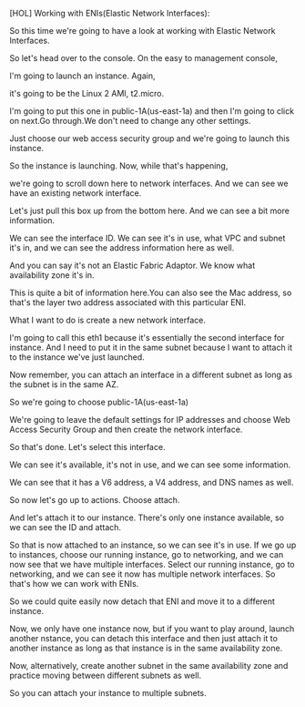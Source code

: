 [HOL] Working with ENIs(Elastic Network Interfaces):


So this time we're going to have a look at working with Elastic Network Interfaces.

So let's head over to the console. On the easy to management console,

I'm going to launch an instance. Again,

it's going to be the Linux 2 AMI, t2.micro.

I'm going to put this one in public-1A(us-east-1a) and then I'm going to click on next.Go through.We don't need to change any other settings.

Just choose our web access security group and we're going to launch this instance.

So the instance is launching. Now, while that's happening,

we're going to scroll down here to network interfaces. And we can see we have an existing network interface.

Let's just pull this box up from the bottom here. And we can see a bit more information.

We can see the interface ID. We can see it's in use, what VPC and subnet it's in, and we can see the address information here as well.

And you can say it's not an Elastic Fabric Adaptor. We know what availability zone it's in.

This is quite a bit of information here.You can also see the Mac address, so that's the layer two address associated with this particular ENI.

What I want to do is create a new network interface.

I'm going to call this eth1 because it's essentially the second interface for instance. And I need to put it in the same subnet because I want to attach it to the instance we've just launched.

Now remember, you can attach an interface in a different subnet as long as the subnet is in the same AZ.

So we're going to choose public-1A(us-east-1a)

We're going to leave the default settings for IP addresses and choose Web Access Security Group and then create the network interface.

So that's done. Let's select this interface.

We can see it's available, it's not in use, and we can see some information.

We can see that it has a V6 address, a V4 address, and DNS names as well.

So now let's go up to actions. Choose attach.

And let's attach it to our instance. There's only one instance available, so we can see the ID and attach.

So that is now attached to an instance, so we can see it's in use. If we go up to instances, choose our running instance, go to networking, and we can now see that we have multiple interfaces. Select our running instance, go to networking, and we can see it now has multiple network interfaces. So that's how we can work with ENIs.

So we could quite easily now detach that ENI and move it to a different instance.

Now, we only have one instance now, but if you want to play around, launch another nstance, you can detach this interface and then just attach it to another instance as long as that instance is in the same availability zone.

Now, alternatively, create another subnet in the same availability zone and practice moving between different subnets as well.

So you can attach your instance to multiple subnets.

